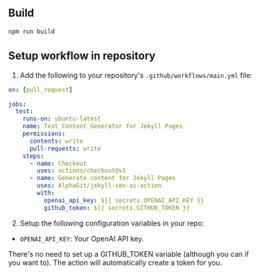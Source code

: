 ## Build

```
npm run build
```

## Setup workflow in repository

1. Add the following to your repository's `.github/workflows/main.yml` file:

```yaml
on: [pull_request]

jobs:
  test:
    runs-on: ubuntu-latest
    name: Test Content Generator for Jekyll Pages
    permissions:
      contents: write
      pull-requests: write
    steps:
      - name: Checkout
        uses: actions/checkout@v3
      - name: Generate content for Jekyll Pages
        uses: AlphaGit/jekyll-seo-ai-action
        with:
          openai_api_key: ${{ secrets.OPENAI_API_KEY }}
          github_token: ${{ secrets.GITHUB_TOKEN }}
```

2. Setup the following configuration variables in your repo:

- `OPENAI_API_KEY`: Your OpenAI API key.

There's no need to set up a GITHUB_TOKEN variable (although you can if you want to). The action will automatically create a token for you.

